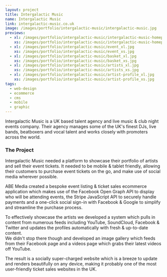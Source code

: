```yaml
---
layout: project
title: Intergalactic Music
name: Intergalactic Music
link: intergalactic-music.co.uk
image: /images/portfolio/intergalactic-music/intergalactic-music.jpg
previews:
  - xl: /images/portfolio/intergalactic-music/intergalactic-music-homepage_xl.jpg
    xs: /images/portfolio/intergalactic-music/intergalactic-music-homepage_xs.jpg
  - xl: /images/portfolio/intergalactic-music/event_xl.jpg
    xs: /images/portfolio/intergalactic-music/event_xs.jpg
  - xl: /images/portfolio/intergalactic-music/basket_xl.jpg
    xs: /images/portfolio/intergalactic-music/basket_xs.jpg
  - xl: /images/portfolio/intergalactic-music/artists_xl.jpg
    xs: /images/portfolio/intergalactic-music/artists_xs.jpg
  - xl: /images/portfolio/intergalactic-music/artist-profile_xl.jpg
    xs: /images/portfolio/intergalactic-music/artist-profile_xs.jpg
tags:
  - web-design
  - ecommerce
  - cms
  - mobile
  - graphic
---
```


Intergalactic Music is a UK based talent agency and live music & club night events company. Their agency manages some of the UK's finest DJs, live bands, beatboxers and vocal talent and works closely with promoters across the world.

### The Project

Intergalactic Music needed a platform to showcase their portfolio of artists and sell their event tickets. It needed to be mobile & tablet friendly, allowing their customers to purchase event tickets on the go, and make use of social media wherever possible.

ABE Media created a bespoke event listing & ticket sales ecommerce application which makes use of the Facebook Open Graph API to display who will be attending events, the Stripe JavaScript API to securely handle payments and a one-click social sign-in with Facebook & Google to simplify and streamline the purchase process.

To effectively showcase the artists we developed a system which pulls in content from numerous feeds including YouTube, SoundCloud, Facebook & Twitter and updates the profiles automatically with fresh & up-to-date content.  
We didn't stop there though and developed an image gallery which feeds from their Facebook page and a videos page which grabs their latest videos off YouTube.

The result is a socially super-charged website which is a breeze to update and renders beautifully on any device, making it probably one of the most user-friendly ticket sales websites in the UK.
